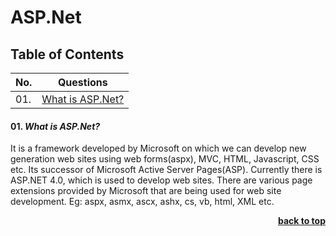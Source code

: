 # ASP.Net

## Table of Contents

| No. |   Questions                                              |
|-----|----------------------------------------------------------|
| 01. |[What is ASP.Net?](#01-what-is-asp-net)|

#### 01. ***What is ASP.Net?***
It is a framework developed by Microsoft on which we can develop new generation web sites using web forms(aspx), 
MVC, HTML, Javascript, CSS etc. Its successor of Microsoft Active Server Pages(ASP). 
Currently there is ASP.NET 4.0, which is used to develop web sites. 
There are various page extensions provided by Microsoft that are being used for web site development. 
Eg: aspx, asmx, ascx, ashx, cs, vb, html, XML etc. 

<div align="right">
    <b><a href="#">back to top</a></b>
</div>
